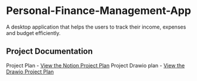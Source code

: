# Personal-Finance-Management-App
A desktop application that helps the users to track their income, expenses and budget efficiently. 

## Project Documentation

Project Plan - [View the Notion Project Plan](https://www.notion.so/Personal-Finance-Management-Application-1baaddb0648880eca635c8c6505d12cb)
Project Drawio plan - [View the Drawio Project Plan](https://app.diagrams.net/#G1omEHrOZSwa64FXx7iBymlYtb_c550osh#%7B%22pageId%22%3A%22ofWHFHf3Ra42FA_7O5Dr%22%7D)


